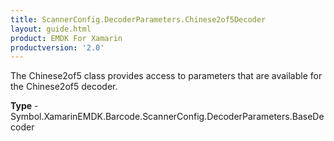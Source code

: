 ```yaml
---
title: ScannerConfig.DecoderParameters.Chinese2of5Decoder
layout: guide.html
product: EMDK For Xamarin
productversion: '2.0'
---
```

The Chinese2of5 class provides access to parameters that are available for the Chinese2of5 decoder.

**Type** - Symbol.XamarinEMDK.Barcode.ScannerConfig.DecoderParameters.BaseDecoder












